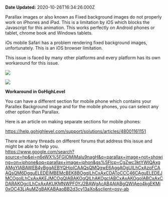 **Date Updated:** 2020-10-26T16:34:26.000Z

Parallax images or also known as Fixed background images do not properly work on iPhones and iPad. This is a limitation by iOS which blocks the Javascript for this animation. This works perfectly on Android phones or tablet, chrome book and Windows tablets.

iOs mobile Safari has a problem rendering fixed background images, unfortunately. This is an iOS browser limitation.

This issue is faced by many other platforms and every platform has its own workaround for this issue.

**![](https://s3.amazonaws.com/cdn.freshdesk.com/data/helpdesk/attachments/production/48066657290/original/CYD0whl8xRxJUGReYDkGqxgRQKjcPsLPFg.png?1603710070)**

**![](https://s3.amazonaws.com/cdn.freshdesk.com/data/helpdesk/attachments/production/48066657407/original/rzHh_JZPLbhuE_rIpY8jTQuF8uA1aESX4A.png?1603710101)**  

**Workaround in GoHighLevel**

You can have a different section for mobile phone which contains your Parallex Background image and for the mobile phones, you can select any other option than Parallax.

  
Here is an article on making separate sections for mobile phones:

<https://help.gohighlevel.com/support/solutions/articles/48001161151>

  
There are many threads on different forums that address this issue and might be able to help you.  
<https://www.google.com/search?source=hp&ei=n6eWX%5FGlOMjMaIu9nagH&q=parallax+image+not+showing+on+iphone&oq=parallax+image+iphon&gs%5Flcp=CgZwc3ktYWIQAxgAMgYIABAWEB4yBggAEBYQHjoICAAQsQMQgwE6AggAOgUILhCxAzoFCAAQsQM6DgguELEDEIMBEMcBEK8BOggILhCxAxCDAToCCC46CAguELEDEJMCOgoILhCxAxAKEJMCOgQIABAKOgQILhAKOgcIABCxAxAKOgoIABCxAxCDARAKOgcILhCxAxAKUKMNWPF0YJ2BAWgAcAB4AIABgQWIAeo4kgEKMi0xOC43LjAuMZgBAKABAaoBB2d3cy13aXo&sclient=psy-ab>
  
  